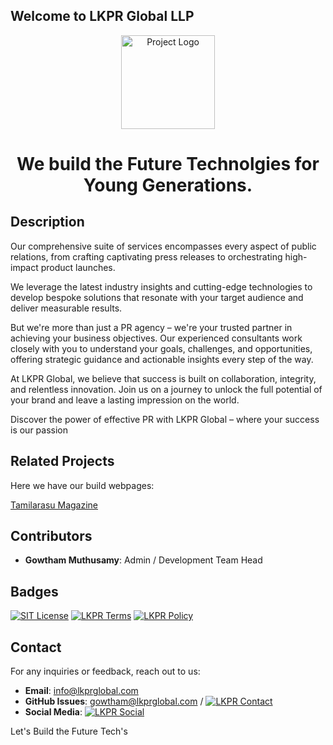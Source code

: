 ## Welcome to LKPR Global LLP

<div align="center">
   <img src="https://lkprglobal.com/new/one.png" width="150px" alt="Project Logo" />
    <h1>We build the Future Technolgies for Young Generations.</h1>
</div>


## Description

 Our comprehensive suite of services encompasses every aspect of public relations, from crafting captivating press releases to orchestrating high-impact product launches.

We leverage the latest industry insights and cutting-edge technologies to develop bespoke solutions that resonate with your target audience and deliver measurable results.

But we're more than just a PR agency – we're your trusted partner in achieving your business objectives. Our experienced consultants work closely with you to understand your goals, challenges, and opportunities, offering strategic guidance and actionable insights every step of the way. 

At LKPR Global, we believe that success is built on collaboration, integrity, and relentless innovation. Join us on a journey to unlock the full potential of your brand and leave a lasting impression on the world.

Discover the power of effective PR with LKPR Global – where your success is our passion 

## Related Projects

Here we have our build webpages:

[Tamilarasu Magazine](https://tamilarasu.lkprglobal.com/)


## Contributors

- **Gowtham Muthusamy**: Admin / Development Team Head

## Badges

[![SIT License](https://img.shields.io/badge/License-lkpr-green.svg)](https://lkprglobal.com/)
[![LKPR Terms](https://img.shields.io/badge/Terms-lkpr%20Terms-red.svg)](https://lkprglobal.com/Privacypolicy.html)
[![LKPR Policy](https://img.shields.io/badge/Policy-lkpr%20Policy-orange.svg)](https://lkprglobal.com/Privacypolicy.html)

## Contact

For any inquiries or feedback, reach out to us:

- **Email**: info@lkprglobal.com
- **GitHub Issues**: gowtham@lkprglobal.com /  [![LKPR Contact](https://img.shields.io/badge/Contact-lkpr%20global-blue.svg)](https://lkprglobal.com/contact.html)
- **Social Media**: [![LKPR Social](https://img.shields.io/badge/Policy-lkpr%20Instagram-purple.svg)](https://www.instagram.com/invites/contact/?i=dtxkd3coux36&utm_content=et9vzk4)

Let's Build the Future Tech's
